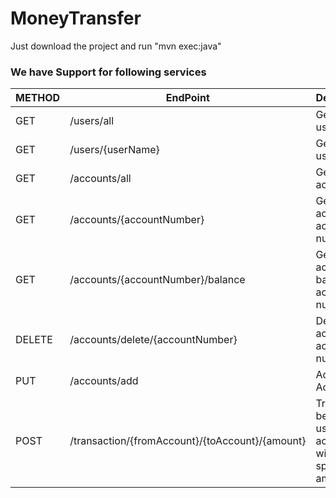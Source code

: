 # MoneyTransfer

Just download the project and run "mvn exec:java"

### We have Support for following services

| METHOD | EndPoint | Description | Example |
| -----------| ------ | ------ | ------ |
| GET | /users/all | Get all users | http://localhost:8080/users/all |
| GET | /users/{userName} | Get user by user name | http://localhost:8080/users/vipul |
| GET | /accounts/all | Get all accounts | http://localhost:8080/accounts/all |
| GET | /accounts/{accountNumber} | Get account by account number | http://localhost:8080/accounts/1 |
| GET | /accounts/{accountNumber}/balance | Get account balance by account number | http://localhost:8080/accounts/1/balance |
| DELETE | /accounts/delete/{accountNumber} | Delete account by account number | http://localhost:8080/accounts/delete/3 |
| PUT | /accounts/add | Add new Account | {"accountName":"savings","userName":"paul","accountBalance":10.00} |
| POST | /transaction/{fromAccount}/{toAccount}/{amount} |  Transaction between 2 user accounts with specified amount | http://localhost:8080/transaction/1/2/100 |
